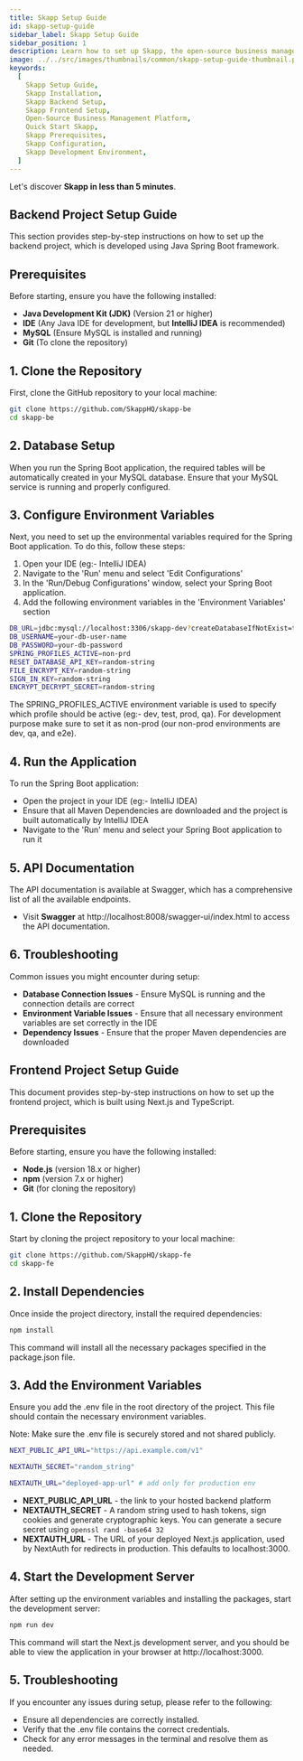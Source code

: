 ```yaml
---
title: Skapp Setup Guide
id: skapp-setup-guide
sidebar_label: Skapp Setup Guide
sidebar_position: 1
description: Learn how to set up Skapp, the open-source business management platform, in less than 5 minutes with this step-by-step guide for both backend and frontend projects.
image: ../../src/images/thumbnails/common/skapp-setup-guide-thumbnail.png
keywords:
  [
    Skapp Setup Guide,
    Skapp Installation,
    Skapp Backend Setup,
    Skapp Frontend Setup,
    Open-Source Business Management Platform,
    Quick Start Skapp,
    Skapp Prerequisites,
    Skapp Configuration,
    Skapp Development Environment,
  ]
---
```


Let's discover **Skapp in less than 5 minutes**.

## Backend Project Setup Guide

This section provides step-by-step instructions on how to set up the backend project, which is developed using Java Spring Boot framework.

## Prerequisites

Before starting, ensure you have the following installed:

- **Java Development Kit (JDK)** (Version 21 or higher)
- **IDE** (Any Java IDE for development, but **IntelliJ IDEA** is recommended)
- **MySQL** (Ensure MySQL is installed and running)
- **Git** (To clone the repository)

## 1. Clone the Repository

First, clone the GitHub repository to your local machine:

```bash
git clone https://github.com/SkappHQ/skapp-be
cd skapp-be
```

## 2. Database Setup

When you run the Spring Boot application, the required tables will be automatically created in your MySQL database. Ensure that your MySQL service is running and properly configured.

## 3. Configure Environment Variables

Next, you need to set up the environmental variables required for the Spring Boot application. To do this, follow these steps:

1. Open your IDE (eg:- IntelliJ IDEA)
2. Navigate to the 'Run' menu and select 'Edit Configurations'
3. In the 'Run/Debug Configurations' window, select your Spring Boot application.
4. Add the following environment variables in the 'Environment Variables' section

```bash
DB_URL=jdbc:mysql://localhost:3306/skapp-dev?createDatabaseIfNotExist=true
DB_USERNAME=your-db-user-name
DB_PASSWORD=your-db-password
SPRING_PROFILES_ACTIVE=non-prd
RESET_DATABASE_API_KEY=random-string
FILE_ENCRYPT_KEY=random-string
SIGN_IN_KEY=random-string
ENCRYPT_DECRYPT_SECRET=random-string
```

The SPRING_PROFILES_ACTIVE environment variable is used to specify which profile should be active (eg:- dev, test, prod, qa). For development purpose make sure to set it as non-prod (our non-prod environments are dev, qa, and e2e).

## 4. Run the Application

To run the Spring Boot application:

- Open the project in your IDE (eg:- IntelliJ IDEA)
- Ensure that all Maven Dependencies are downloaded and the project is built automatically by IntelliJ IDEA
- Navigate to the 'Run' menu and select your Spring Boot application to run it

## 5. API Documentation

The API documentation is available at Swagger, which has a comprehensive list of all the available endpoints.

- Visit **Swagger** at http://localhost:8008/swagger-ui/index.html to access the API documentation.

## 6. Troubleshooting

Common issues you might encounter during setup:

- **Database Connection Issues** - Ensure MySQL is running and the connection details are correct
- **Environment Variable Issues** - Ensure that all necessary environment variables are set correctly in the IDE
- **Dependency Issues** - Ensure that the proper Maven dependencies are downloaded

## Frontend Project Setup Guide

This document provides step-by-step instructions on how to set up the frontend project, which is built using Next.js and TypeScript.

## Prerequisites

Before starting, ensure you have the following installed:

- **Node.js** (version 18.x or higher)
- **npm** (version 7.x or higher)
- **Git** (for cloning the repository)

## 1. Clone the Repository

Start by cloning the project repository to your local machine:

```bash
git clone https://github.com/SkappHQ/skapp-fe
cd skapp-fe
```

## 2. Install Dependencies

Once inside the project directory, install the required dependencies:

```bash
npm install
```

This command will install all the necessary packages specified in the package.json file.

## 3. Add the Environment Variables

Ensure you add the .env file in the root directory of the project. This file should contain the necessary environment variables.

Note: Make sure the .env file is securely stored and not shared publicly.

```bash
NEXT_PUBLIC_API_URL="https://api.example.com/v1"

NEXTAUTH_SECRET="random_string"

NEXTAUTH_URL="deployed-app-url" # add only for production env
```

- **NEXT_PUBLIC_API_URL** - the link to your hosted backend platform
- **NEXTAUTH_SECRET** - A random string used to hash tokens, sign cookies and generate cryptographic keys. You can generate a secure secret using `openssl rand -base64 32`
- **NEXTAUTH_URL** - The URL of your deployed Next.js application, used by NextAuth for redirects in production. This defaults to localhost:3000.

## 4. Start the Development Server

After setting up the environment variables and installing the packages, start the development server:

```bash
npm run dev
```

This command will start the Next.js development server, and you should be able to view the application in your browser at http://localhost:3000.

## 5. Troubleshooting

If you encounter any issues during setup, please refer to the following:

- Ensure all dependencies are correctly installed.
- Verify that the .env file contains the correct credentials.
- Check for any error messages in the terminal and resolve them as needed.
